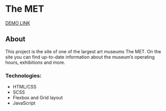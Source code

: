 # The MET
[DEMO LINK](https://zinchenko-anastasiia>.github.io/The-MET/ "DEMO LINK")

## About

This project is the site of one of the largest art museums The MET. On the site you can find up-to-date information about the museum’s operating hours, exhibitions and more.

### Technologies:
+ HTML/CSS
+ SCSS
+ Flexbox and Grid layout
+ JavaScript
